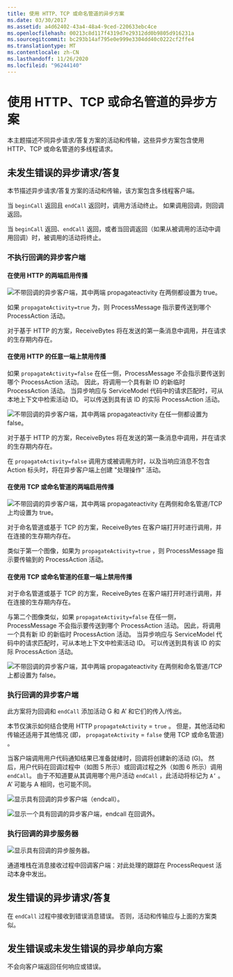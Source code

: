 ```yaml
---
title: 使用 HTTP、TCP 或命名管道的异步方案
ms.date: 03/30/2017
ms.assetid: a4d62402-43a4-48a4-9ced-220633ebc4ce
ms.openlocfilehash: 00213c8d117f4319d7e29312dd0b9805d916231a
ms.sourcegitcommit: bc293b14af795e0e999e3304dd40c0222cf2ffe4
ms.translationtype: MT
ms.contentlocale: zh-CN
ms.lasthandoff: 11/26/2020
ms.locfileid: "96244140"
---
```

# <a name="asynchronous-scenarios-using-http-tcp-or-named-pipe"></a>使用 HTTP、TCP 或命名管道的异步方案

本主题描述不同异步请求/答复方案的活动和传输，这些异步方案包含使用 HTTP、TCP 或命名管道的多线程请求。  
  
## <a name="asynchronous-requestreply-without-errors"></a>未发生错误的异步请求/答复  

 本节描述异步请求/答复方案的活动和传输，该方案包含多线程客户端。  
  
 当 `beginCall` 返回且 `endCall` 返回时，调用方活动终止。 如果调用回调，则回调返回。  
  
 当 `beginCall` 返回、`endCall` 返回，或者当回调返回（如果从被调用的活动中调用回调）时，被调用的活动将终止。  
  
### <a name="asynchronous-client-without-callback"></a>不执行回调的异步客户端  
  
#### <a name="propagation-is-enabled-on-both-sides-using-http"></a>在使用 HTTP 的两端启用传播  

 ![不带回调的异步客户端，其中两端 propagateactivity 在两侧都设置为 true。](./media/asynchronous-scenarios-using-http-tcp-or-named-pipe/asynchronous-client-no-callback.gif)
  
 如果 `propagateActivity=true` 为，则 ProcessMessage 指示要传送到哪个 ProcessAction 活动。  
  
 对于基于 HTTP 的方案，ReceiveBytes 将在发送的第一条消息中调用，并在请求的生存期内存在。  
  
#### <a name="propagation-is-disabled-on-either-sides-using-http"></a>在使用 HTTP 的任意一端上禁用传播  

 如果 `propagateActivity=false` 在任一侧，ProcessMessage 不会指示要传送到哪个 ProcessAction 活动。 因此，将调用一个具有新 ID 的新临时 ProcessAction 活动。 当异步响应与 ServiceModel 代码中的请求匹配时，可从本地上下文中检索活动 ID。 可以传送到具有该 ID 的实际 ProcessAction 活动。  
  
 ![不带回调的异步客户端，其中两端 propagateactivity 在任一侧都设置为 false。](./media/asynchronous-scenarios-using-http-tcp-or-named-pipe/asynchronous-scenario-propagation-disabled-either-side.gif)  

 对于基于 HTTP 的方案，ReceiveBytes 将在发送的第一条消息中调用，并在请求的生存期内存在。  
  
 在 `propagateActivity=false` 调用方或被调用方时，以及当响应消息不包含 Action 标头时，将在异步客户端上创建 "处理操作" 活动。  
  
#### <a name="propagation-is-enabled-on-both-sides-using-tcp-or-named-pipe"></a>在使用 TCP 或命名管道的两端启用传播  

 ![不带回调的异步客户端，其中两端 propagateactivity 在两侧和命名管道/TCP 上均设置为 true。](./media/asynchronous-scenarios-using-http-tcp-or-named-pipe/asynchronous-scenario-propagation-enabled-using-tcp.gif)  
  
 对于命名管道或基于 TCP 的方案，ReceiveBytes 在客户端打开时进行调用，并在连接的生存期内存在。  
  
 类似于第一个图像，如果为 `propagateActivity=true` ，则 ProcessMessage 指示要传输到的 ProcessAction 活动。  
  
#### <a name="propagation-is-disabled-on-either-sides-using-tcp-or-named-pipe"></a>在使用 TCP 或命名管道的任意一端上禁用传播  

 对于命名管道或基于 TCP 的方案，ReceiveBytes 在客户端打开时进行调用，并在连接的生存期内存在。  
  
 与第二个图像类似，如果 `propagateActivity=false` 在任一侧，ProcessMessage 不会指示要传送到哪个 ProcessAction 活动。 因此，将调用一个具有新 ID 的新临时 ProcessAction 活动。 当异步响应与 ServiceModel 代码中的请求匹配时，可从本地上下文中检索活动 ID。 可以传送到具有该 ID 的实际 ProcessAction 活动。  
  
 ![不带回调的异步客户端，其中两端 propagateactivity 在两侧和命名管道/TCP 上都设置为 false。](./media/asynchronous-scenarios-using-http-tcp-or-named-pipe/asynchronous-scenario-propagation-disabled-using-tcp.gif)  

### <a name="asynchronous-client-with-callback"></a>执行回调的异步客户端  

 此方案将为回调和 `endCall` 添加活动 G 和 A’ 和它们的传入/传出。  
  
 本节仅演示如何结合使用 HTTP `propagateActivity` = `true` 。 但是，其他活动和传输还适用于其他情况 (即， `propagateActivity` = `false` 使用 TCP 或命名管道) 。  
  
 当客户端调用用户代码通知结果已准备就绪时，回调将创建新的活动 (G)。 然后，用户代码在回调过程中（如图 5 所示）或回调过程之外（如图 6 所示）调用 `endCall`。 由于不知道要从其调用哪个用户活动 `endCall` ，此活动将标记为 `A’` 。 A’ 可能与 A 相同，也可能不同。  
  
 ![显示具有回调的异步客户端（endcall）。](./media/asynchronous-scenarios-using-http-tcp-or-named-pipe/asynchronous-client-callback-endcall-in-callback.gif)  

 ![显示一个具有回调的异步客户端，endcall 在回调外。](./media/asynchronous-scenarios-using-http-tcp-or-named-pipe/asynchronous-client-callback-endcall-outside-callback.gif)  

### <a name="asynchronous-server-with-callback"></a>执行回调的异步服务器  

 ![显示具有回调的异步服务器。](./media/asynchronous-scenarios-using-http-tcp-or-named-pipe/asynchronous-server-callback.gif)  

 通道堆栈在消息接收过程中回调客户端：对此处理的跟踪在 ProcessRequest 活动本身中发出。  
  
## <a name="asynchronous-requestreply-with-errors"></a>发生错误的异步请求/答复  

 在 `endCall` 过程中接收到错误消息错误。 否则，活动和传输应与上面的方案类似。  
  
## <a name="asynchronous-one-way-with-or-without-errors"></a>发生错误或未发生错误的异步单向方案  

 不会向客户端返回任何响应或错误。
